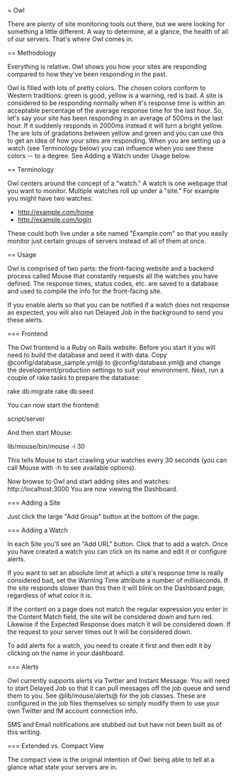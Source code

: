 = Owl

There are plenty of site monitoring tools out there, but we were looking for something a
little different. A way to determine, at a glance, the health of all of our servers. That's
where Owl comes in.

== Methodology

Everything is relative. Owl shows you how your sites are responding compared to how they've
been responding in the past.

Owl is filled with lots of pretty colors. The chosen colors conform to Western traditions:
green is good, yellow is a warning, red is bad. A site is considered to be responding normally
when it's response time is within an acceptable percentage of the average response time for the
last hour. So, let's say your site has been responding in an average of 500ms in the last hour.
If it suddenly responds in 2000ms instead it will turn a bright yellow. The are lots of gradations
between yellow and green and you can use this to get an idea of how your sites are responding.
When you are setting up a watch (see Terminology below) you can influence when you see these 
colors -- to a degree. See Adding a Watch under Usage below.

== Terminology

Owl centers around the concept of a "watch." A watch is one webpage that you want to monitor.
Multiple watches roll up under a "site." For example you might have two watches:

* http://example.com/home
* http://example.com/login

These could both live under a site named "Example.com" so that you easily monitor just certain
groups of servers instead of all of them at once.

== Usage

Owl is comprised of two parts: the front-facing website and a backend process called Mouse
that constantly requests all the watches you have defined. The response times, status codes,
etc. are saved to a database and used to compile the info for the front-facing site.

If you enable alerts so that you can be notified if a watch does not response as expected,
you will also run Delayed Job in the background to send you these alerts.

=== Frontend

The Owl frontend is a Ruby on Rails website. Before you start it you will need to build the
database and seed it with data. Copy @config/database_sample.yml@ to @config/database.yml@ 
and change the development/production settings to suit your environment. Next, run a couple
of rake tasks to prepare the database:
  
  rake db:migrate
  rake db:seed
  
You can now start the frontend:

  script/server
  
And then start Mouse:

  lib/mouse/bin/mouse -i 30
  
This tells Mouse to start crawling your watches every 30 seconds (you can call Mouse with
-h to see available options).

Now browse to Owl and start adding sites and watches: http://localhost:3000 You are now
viewing the Dashboard.

=== Adding a Site

Just click the large "Add Group" button at the bottom of the page.

=== Adding a Watch

In each Site you'll see an "Add URL" button. Click that to add a watch. Once you have
created a watch you can click on its name and edit it or configure alerts.

If you want to set an absolute limit at which a site's response time is really considered bad,
set the Warning Time attribute a number of milliseconds. If the site responds slower than
this then it will blink on the Dashboard page, regardless of what color it is.

If the content on a page does not match the regular expression you enter in the Content Match
field, the site will be considered down and turn red. Likewise if the Expected Response does
match it will be considered down. If the request to your server times out it will be considered
down.

To add alerts for a watch, you need to create it first and then edit it by clicking on the
name in your dashboard.

=== Alerts

Owl currently supports alerts via Twitter and Instant Message. You will need to start
Delayed Job so that it can pull messages off the job queue and send them to you. See
@lib/mouse/alerts@ for the job classes. These are configured in the job files themselves
so simply modify them to use your own Twitter and IM account connection info.

SMS and Email notifications are stubbed out but have not been built as of this writing.

=== Extended vs. Compact View

The compact view is the original intention of Owl: being able to tell at a glance what
state your servers are in.
